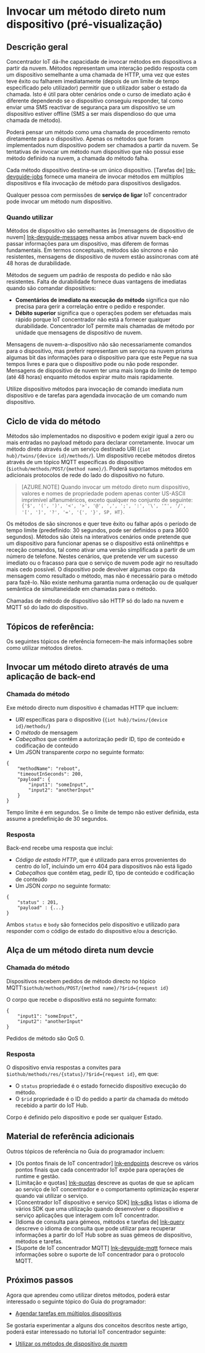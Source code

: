 <properties
 pageTitle="Guia do programador - métodos diretas | Microsoft Azure"
 description="Guia do programador IoT concentrador Azure - utilizar métodos direta para invocar código nos seus dispositivos"
 services="iot-hub"
 documentationCenter=".net"
 authors="nberdy"
 manager="timlt"
 editor=""/>

<tags
 ms.service="iot-hub"
 ms.devlang="multiple"
 ms.topic="article"
 ms.tgt_pltfrm="na"
 ms.workload="na"
 ms.date="09/30/2016" 
 ms.author="nberdy"/>

# <a name="invoke-a-direct-method-on-a-device-preview"></a>Invocar um método direto num dispositivo (pré-visualização)

## <a name="overview"></a>Descrição geral

Concentrador IoT dá-lhe capacidade de invocar métodos em dispositivos a partir da nuvem. Métodos representam uma interação pedido resposta com um dispositivo semelhante a uma chamada de HTTP, uma vez que estes teve êxito ou falharem imediatamente (depois de um limite de tempo especificado pelo utilizador) permitir que o utilizador saber o estado da chamada. Isto é útil para obter cenários onde o curso de imediato ação é diferente dependendo se o dispositivo conseguiu responder, tal como enviar uma SMS reactivar de segurança para um dispositivo se um dispositivo estiver offline (SMS a ser mais dispendioso do que uma chamada de método).

Poderá pensar um método como uma chamada de procedimento remoto diretamente para o dispositivo. Apenas os métodos que foram implementados num dispositivo podem ser chamados a partir da nuvem. Se tentativas de invocar um método num dispositivo que não possui esse método definido na nuvem, a chamada do método falha.

Cada método dispositivo destina-se um único dispositivo. [Tarefas de] [ lnk-devguide-jobs] fornece uma maneira de invocar métodos em múltiplos dispositivos e fila invocação de método para dispositivos desligados.

Qualquer pessoa com permissões de **serviço de ligar** IoT concentrador pode invocar um método num dispositivo.

### <a name="when-to-use"></a>Quando utilizar

Métodos de dispositivo são semelhantes às [mensagens de dispositivo de nuvem] [ lnk-devguide-messages] nessa ambos ativar nuvem back-end passar informações para um dispositivo, mas diferem de formas fundamentais. Em termos conceptuais, métodos são síncrono e não resistentes, mensagens de dispositivo de nuvem estão assíncronas com até 48 horas de durabilidade.

Métodos de seguem um padrão de resposta do pedido e não são resistentes. Falta de durabilidade fornece duas vantagens de imediatas quando são comandar dispositivos:

- **Comentários de imediato na execução do método** significa que não precisa para gerir a correlação entre o pedido e responder.
- **Débito superior** significa que o operações podem ser efetuadas mais rápido porque IoT concentrador não está a fornecer qualquer durabilidade. Concentrador IoT permite mais chamadas de método por unidade que mensagens de dispositivo de nuvem.

Mensagens de nuvem-a-dispositivo não são necessariamente comandos para o dispositivo, mas preferir representam um serviço na nuvem prisma algumas bit das informações para o dispositivo para que este Pegue na sua tempos livres e para que o dispositivo pode ou não pode responder. Mensagens de dispositivo de nuvem ter uma mais longa do limite de tempo (até 48 horas) enquanto métodos expirar muito mais rapidamente.

Utilize dispositivo métodos para invocação de comando imediata num dispositivo e de tarefas para agendada invocação de um comando num dispositivo.

## <a name="method-lifecycle"></a>Ciclo de vida do método

Métodos são implementados no dispositivo e podem exigir igual a zero ou mais entradas no payload método para declarar corretamente. Invocar um método direto através de um serviço destinado URI (`{iot hub}/twins/{device id}/methods/`). Um dispositivo recebe métodos diretos através de um tópico MQTT específicas do dispositivo (`$iothub/methods/POST/{method name}/`). Poderá suportamos métodos em adicionais protocolos de rede do lado do dispositivo no futuro.

> [AZURE.NOTE] Quando invocar um método direto num dispositivo, valores e nomes de propriedade podem apenas conter US-ASCII imprimível alfanuméricos, exceto qualquer no conjunto de seguinte: ``{'$', '(', ')', '<', '>', '@', ',', ';', ':', '\', '"', '/', '[', ']', '?', '=', '{', '}', SP, HT}``.

Os métodos de são síncronos e quer teve êxito ou falhar após o período de tempo limite (predefinido: 30 segundos, pode ser definidos o para 3600 segundos). Métodos são úteis na interativos cenários onde pretende que um dispositivo para funcionar apenas se o dispositivo está onlinehttps e receção comandos, tal como ativar uma versão simplificada a partir de um número de telefone. Nestes cenários, que pretende ver um sucesso imediato ou o fracasso para que o serviço de nuvem pode agir no resultado mais cedo possível. O dispositivo pode devolver algumas corpo da mensagem como resultado o método, mas não é necessário para o método para fazê-lo. Não existe nenhuma garantia numa ordenação ou de qualquer semântica de simultaneidade em chamadas para o método.

Chamadas de método de dispositivo são HTTP só do lado na nuvem e MQTT só do lado do dispositivo.

## <a name="reference-topics"></a>Tópicos de referência:

Os seguintes tópicos de referência fornecem-lhe mais informações sobre como utilizar métodos diretos.

## <a name="invoke-a-direct-method-from-a-back-end-app"></a>Invocar um método direto através de uma aplicação de back-end

### <a name="method-invocation"></a>Chamada do método

Exe método directo num dispositivo é chamadas HTTP que incluem:

- *URI* específicas para o dispositivo (`{iot hub}/twins/{device id}/methods/`)
- O *método* de mensagem
- *Cabeçalhos* que contêm a autorização pedir ID, tipo de conteúdo e codificação de conteúdo
- Um JSON transparente *corpo* no seguinte formato:

```
{
    "methodName": "reboot",
    "timeoutInSeconds": 200,
    "payload": {
        "input1": "someInput",
        "input2": "anotherInput"
    }
}
```

  Tempo limite é em segundos. Se o limite de tempo não estiver definida, esta assume a predefinição de 30 segundos.
  
### <a name="response"></a>Resposta

Back-end recebe uma resposta que inclui:

- *Código de estado HTTP*, que é utilizado para erros provenientes do centro do IoT, incluindo um erro 404 para dispositivos não está ligado
- *Cabeçalhos* que contêm etag, pedir ID, tipo de conteúdo e codificação de conteúdo
- Um JSON *corpo* no seguinte formato:

```
{
    "status" : 201,
    "payload" : {...}
}
```
  
   Ambos `status` e `body` são fornecidos pelo dispositivo e utilizado para responder com o código de estado do dispositivo e/ou a descrição.

## <a name="handle-a-direct-method-on-a-devcie"></a>Alça de um método direta num devcie

### <a name="method-invocation"></a>Chamada do método

Dispositivos recebem pedidos de método directo no tópico MQTT:`$iothub/methods/POST/{method name}/?$rid={request id}`

O corpo que recebe o dispositivo está no seguinte formato:

```
{
    "input1": "someInput",
    "input2": "anotherInput"
}
```

Pedidos de método são QoS 0.

### <a name="response"></a>Resposta

O dispositivo envia respostas a convites para `$iothub/methods/res/{status}/?$rid={request id}`, em que:

 - O `status` propriedade é o estado fornecido dispositivo execução do método.
 - O `$rid` propriedade é o ID do pedido a partir da chamada do método recebido a partir do IoT Hub.

Corpo é definido pelo dispositivo e pode ser qualquer Estado.

## <a name="additional-reference-material"></a>Material de referência adicionais

Outros tópicos de referência no Guia do programador incluem:

- [Os pontos finais de IoT concentrador] [ lnk-endpoints] descreve os vários pontos finais que cada concentrador IoT expõe para operações de runtime e gestão.
- [Limitação e quotas] [ lnk-quotas] descreve as quotas de que se aplicam ao serviço de IoT concentrador e o comportamento optimização esperar quando vai utilizar o serviço.
- [Concentrador IoT dispositivo e serviço SDK] [ lnk-sdks] listas o idioma de vários SDK que uma utilização quando desenvolver o dispositivo e serviço aplicações que interagem com IoT concentrador.
- [Idioma de consulta para gémeos, métodos e tarefas de] [ lnk-query] descreve o idioma de consulta que pode utilizar para recuperar informações a partir do IoT Hub sobre as suas gémeos de dispositivo, métodos e tarefas.
- [Suporte de IoT concentrador MQTT] [ lnk-devguide-mqtt] fornece mais informações sobre o suporte de IoT concentrador para o protocolo MQTT.

## <a name="next-steps"></a>Próximos passos

Agora que aprendeu como utilizar diretos métodos, poderá estar interessado o seguinte tópico do Guia do programador:

- [Agendar tarefas em múltiplos dispositivos][lnk-devguide-jobs]

Se gostaria experimentar a alguns dos conceitos descritos neste artigo, poderá estar interessado no tutorial IoT concentrador seguinte:

- [Utilizar os métodos de dispositivo de nuvem][lnk-methods-tutorial]

<!-- links and images -->

[lnk-endpoints]: iot-hub-devguide-endpoints.md
[lnk-quotas]: iot-hub-devguide-quotas-throttling.md
[lnk-sdks]: iot-hub-devguide-sdks.md
[lnk-query]: iot-hub-devguide-query-language.md
[lnk-devguide-mqtt]: iot-hub-mqtt-support.md

[lnk-devguide-jobs]: iot-hub-devguide-jobs.md
[lnk-methods-tutorial]: iot-hub-c2d-methods.md
[lnk-devguide-messages]: iot-hub-devguide-messaging.md
